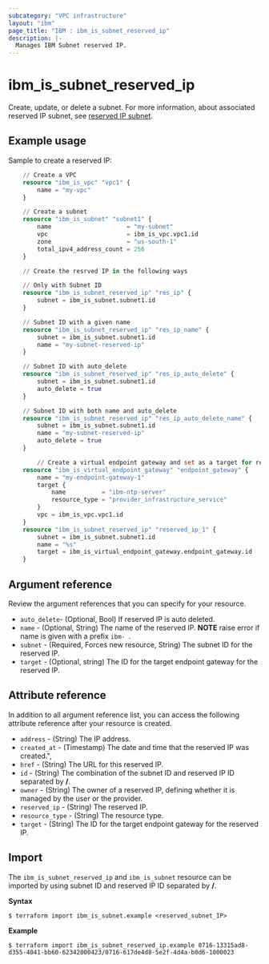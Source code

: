 ```yaml
---
subcategory: "VPC infrastructure"
layout: "ibm"
page_title: "IBM : ibm_is_subnet_reserved_ip"
description: |-
  Manages IBM Subnet reserved IP.
---
```


# ibm_is_subnet_reserved_ip
Create, update, or delete a subnet. For more information, about associated reserved IP subnet, see [reserved IP subnet](https://cloud.ibm.com/docs/vpc?topic=vpc-troubleshoot-reserved-ip).

## Example usage
Sample to create a reserved IP:

```terraform
    // Create a VPC
    resource "ibm_is_vpc" "vpc1" {
        name = "my-vpc"
    }

    // Create a subnet
    resource "ibm_is_subnet" "subnet1" {
        name                     = "my-subnet"
        vpc                      = ibm_is_vpc.vpc1.id
        zone                     = "us-south-1"
        total_ipv4_address_count = 256
    }

    // Create the resrved IP in the following ways

    // Only with Subnet ID
    resource "ibm_is_subnet_reserved_ip" "res_ip" {
        subnet = ibm_is_subnet.subnet1.id
    }

    // Subnet ID with a given name
    resource "ibm_is_subnet_reserved_ip" "res_ip_name" {
        subnet = ibm_is_subnet.subnet1.id
        name = "my-subnet-reserved-ip"
    }

    // Subnet ID with auto_delete
    resource "ibm_is_subnet_reserved_ip" "res_ip_auto_delete" {
        subnet = ibm_is_subnet.subnet1.id
        auto_delete = true
    }

    // Subnet ID with both name and auto_delete
    resource "ibm_is_subnet_reserved_ip" "res_ip_auto_delete_name" {
        subnet = ibm_is_subnet.subnet1.id
        name = "my-subnet-reserved-ip"
        auto_delete = true
    }

        // Create a virtual endpoint gateway and set as a target for reserved IP
    resource "ibm_is_virtual_endpoint_gateway" "endpoint_gateway" {
        name = "my-endpoint-gateway-1"
        target {
            name          = "ibm-ntp-server"
            resource_type = "provider_infrastructure_service"
        }
        vpc = ibm_is_vpc.vpc1.id
    }
    resource "ibm_is_subnet_reserved_ip" "reserved_ip_1" {
        subnet = ibm_is_subnet.subnet1.id
        name = "%s"
        target = ibm_is_virtual_endpoint_gateway.endpoint_gateway.id
    }
```

## Argument reference
Review the argument references that you can specify for your resource. 

- `auto_delete`- (Optional, Bool)  If reserved IP is auto deleted.
- `name` - (Optional, String) The name of the reserved IP. **NOTE** raise  error if name is given with a prefix `ibm- `.
- `subnet` - (Required, Forces new resource, String) The subnet ID for the reserved IP.
- `target` - (Optional, string) The ID for the target endpoint gateway for the reserved IP.

## Attribute reference
In addition to all argument reference list, you can access the following attribute reference after your resource is created.

- `address` - (String) The IP address.
- `created_at` - (Timestamp) The date and time that the reserved IP was created.",
- `href` - (String) The URL for this reserved IP.
- `id` - (String) The combination of the subnet ID and reserved IP ID separated by **/**.
- `owner` - (String) The owner of a reserved IP, defining whether it is managed by the user or the provider.
- `reserved_ip` - (String) The reserved IP.
- `resource_type` - (String) The resource type.
- `target` - (String) The ID for the target endpoint gateway for the reserved IP.

## Import
The `ibm_is_subnet_reserved_ip` and `ibm_is_subnet` resource can be imported by using subnet ID and reserved IP ID separated by **/**.

**Syntax**

```
$ terraform import ibm_is_subnet.example <reserved_subnet_IP>
```

**Example**

```
$ terraform import ibm_is_subnet_reserved_ip.example 0716-13315ad8-d355-4041-bb60-62342000423/0716-617de4d8-5e2f-4d4a-b0d6-1000023
```
